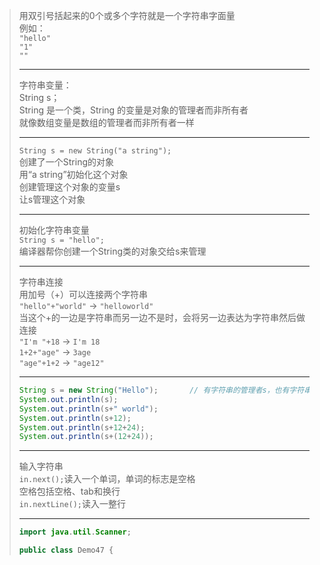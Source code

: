 > 用双引号括起来的0个或多个字符就是一个字符串字面量  
> 例如：  
> `"hello"`  
> `"1"`  
> `""`  
> 
> ---
> 字符串变量：  
> String s；  
> String 是一个类，String 的变量是对象的管理者而非所有者  
> 就像数组变量是数组的管理者而非所有者一样  
> 
> ***
> `String s = new String("a string");`  
> 创建了一个String的对象  
> 用“a string”初始化这个对象  
> 创建管理这个对象的变量s  
> 让s管理这个对象  
> 
> - - -
> 初始化字符串变量  
> `String s = "hello";`  
> 编译器帮你创建一个String类的对象交给s来管理  
> 
> * * *
> 字符串连接  
> 用加号（+）可以连接两个字符串  
> `"hello"+"world"` -> `"helloworld"`  
> 当这个+的一边是字符串而另一边不是时，会将另一边表达为字符串然后做连接  
> `"I'm "+18` -> `I'm 18`  
> `1+2+"age"` -> `3age`  
> `"age"+1+2` -> `"age12"`  
> 
> ---
> ``` java
> String s = new String("Hello");		// 有字符串的管理者s，也有字符串的对象
> System.out.println(s);
> System.out.println(s+" world");
> System.out.println(s+12);
> System.out.println(s+12+24);
> System.out.println(s+(12+24));
> ```
> 
> ---
> 输入字符串  
> `in.next();`读入一个单词，单词的标志是空格  
> 空格包括空格、tab和换行  
> `in.nextLine();`读入一整行  
> 
> * * *
> ``` java
> import java.util.Scanner;
> 
> public class Demo47 {
> ```